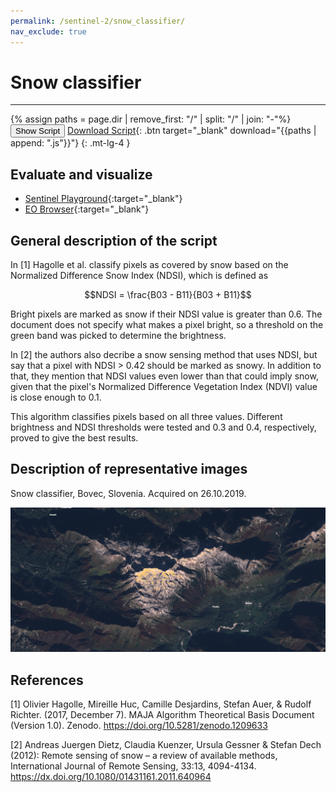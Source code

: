 ```yaml
---
permalink: /sentinel-2/snow_classifier/
nav_exclude: true
---
```


# Snow classifier
---


{% assign paths = page.dir | remove_first: "/" | split: "/" | join: "-"%}
<button class="btn btn-primary" id="toggle-script" onclick="toggleScript()">Show Script</button>
[Download Script](script.js){: .btn target="_blank" download="{{paths | append: ".js"}}"}
{: .mt-lg-4 }

<div id="script" style="display:none;"> 
{% highlight javascript %}
{% include_relative script.js %}
{% endhighlight %}
</div>

## Evaluate and visualize
 - [Sentinel Playground](https://apps.sentinel-hub.com/sentinel-playground/?source=S2&lat=41.9027835&lng=12.496365500000024&zoom=12&evalscripturl=https://raw.githubusercontent.com/sentinel-hub/customScripts/master/sentinel-2/snow_classifier/script.js){:target="_blank"}    
 - [EO Browser](https://apps.sentinel-hub.com/eo-browser/?lat=46.35647&lng=13.47542&zoom=13&time=2019-10-26&preset=CUSTOM&datasource=Sentinel-2%20L1C&layers=B01,B02,B03&evalscript=ICB2YXIgTkRTSSA9IChCMDMgLSBCMTEpIC8gKEIwMyArIEIxMSk7CnZhciBORFZJID0gKEIwOCAtIEIwNCkgLyAoQjA4ICsgQjA0KTsKdmFyIGdhaW4gPSAyLjU7CgpmdW5jdGlvbiBzaShhKSB7CiAgICByZXR1cm4gKGE%2BPTAuNCkgPyAxIDogKE1hdGguYWJzKE5EVkkgLSAwLjEpIDw9IDAuMDI1ID8gMSA6IDApOwp9CgpmdW5jdGlvbiBicihhKSB7CiAgICByZXR1cm4gYT4wLjM7Cn0KICAgCnZhciB2ID0gc2koTkRTSSkgJiYgYnIoQjAzKTsKCnJldHVybiAodj09MSkgPyBbMS4wLDAuOCwwLjRdIDogW0IwNCwgQjAzLCBCMDJdLm1hcChhID0%2BIGdhaW4gKiBhKTs%3D){:target="_blank"}   

## General description of the script

In [1] Hagolle et al. classify pixels as covered by snow based on the Normalized Difference Snow Index (NDSI), which is defined as 

$$NDSI = \frac{B03 - B11}{B03 + B11}$$

Bright pixels are marked as snow if  their NDSI value is greater than 0.6. The document does not specify what
 makes a pixel bright, so a threshold on the green band was picked to determine the brightness.
 
In [2] the authors also decribe a snow sensing method that uses NDSI, but say that a pixel with NDSI > 0.42 should be marked as snowy.
In addition to that, they mention that NDSI values even lower than that could imply snow, given that the pixel's Normalized 
Difference Vegetation Index (NDVI) value is close enough to 0.1.

This algorithm classifies pixels based on all three values. Different brightness and NDSI thresholds were tested and 0.3 and 0.4, respectively, proved to give the best results.

## Description of representative images

Snow classifier, Bovec, Slovenia. Acquired on 26.10.2019.

![snow classifier](fig/fig1.png)

## References
[1] Olivier Hagolle, Mireille Huc, Camille Desjardins, Stefan Auer, & Rudolf Richter. (2017, December 7). MAJA Algorithm Theoretical Basis Document (Version 1.0). Zenodo. https://doi.org/10.5281/zenodo.1209633

[2] Andreas Juergen Dietz, Claudia Kuenzer, Ursula Gessner & Stefan Dech (2012):
Remote sensing of snow – a review of available methods, International Journal of Remote Sensing,
33:13, 4094-4134. https://dx.doi.org/10.1080/01431161.2011.640964
